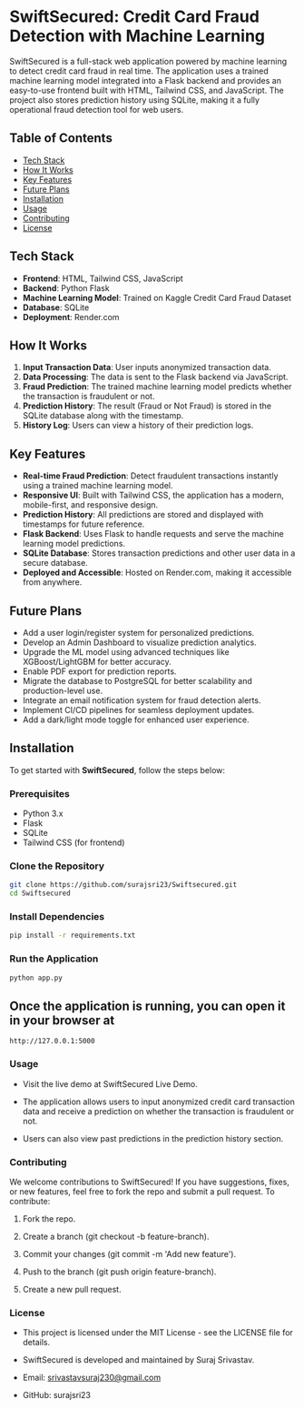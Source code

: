 # SwiftSecured: Credit Card Fraud Detection with Machine Learning

SwiftSecured is a full-stack web application powered by machine learning to detect credit card fraud in real time. The application uses a trained machine learning model integrated into a Flask backend and provides an easy-to-use frontend built with HTML, Tailwind CSS, and JavaScript. The project also stores prediction history using SQLite, making it a fully operational fraud detection tool for web users.

## Table of Contents

- [Tech Stack](#tech-stack)
- [How It Works](#how-it-works)
- [Key Features](#key-features)
- [Future Plans](#future-plans)
- [Installation](#installation)
- [Usage](#usage)
- [Contributing](#contributing)
- [License](#license)

## Tech Stack

- **Frontend**: HTML, Tailwind CSS, JavaScript
- **Backend**: Python Flask
- **Machine Learning Model**: Trained on Kaggle Credit Card Fraud Dataset
- **Database**: SQLite
- **Deployment**: Render.com

## How It Works

1. **Input Transaction Data**: User inputs anonymized transaction data.
2. **Data Processing**: The data is sent to the Flask backend via JavaScript.
3. **Fraud Prediction**: The trained machine learning model predicts whether the transaction is fraudulent or not.
4. **Prediction History**: The result (Fraud or Not Fraud) is stored in the SQLite database along with the timestamp.
5. **History Log**: Users can view a history of their prediction logs.

## Key Features

- **Real-time Fraud Prediction**: Detect fraudulent transactions instantly using a trained machine learning model.
- **Responsive UI**: Built with Tailwind CSS, the application has a modern, mobile-first, and responsive design.
- **Prediction History**: All predictions are stored and displayed with timestamps for future reference.
- **Flask Backend**: Uses Flask to handle requests and serve the machine learning model predictions.
- **SQLite Database**: Stores transaction predictions and other user data in a secure database.
- **Deployed and Accessible**: Hosted on Render.com, making it accessible from anywhere.

## Future Plans

- Add a user login/register system for personalized predictions.
- Develop an Admin Dashboard to visualize prediction analytics.
- Upgrade the ML model using advanced techniques like XGBoost/LightGBM for better accuracy.
- Enable PDF export for prediction reports.
- Migrate the database to PostgreSQL for better scalability and production-level use.
- Integrate an email notification system for fraud detection alerts.
- Implement CI/CD pipelines for seamless deployment updates.
- Add a dark/light mode toggle for enhanced user experience.

## Installation

To get started with **SwiftSecured**, follow the steps below:

### Prerequisites
- Python 3.x
- Flask
- SQLite
- Tailwind CSS (for frontend)

### Clone the Repository
```bash
git clone https://github.com/surajsri23/Swiftsecured.git
cd Swiftsecured
```

### Install Dependencies
```bash
pip install -r requirements.txt
```

### Run the Application
```bash
python app.py
```

## Once the application is running, you can open it in your browser at 
```
http://127.0.0.1:5000
```

### Usage
- Visit the live demo at SwiftSecured Live Demo.

- The application allows users to input anonymized credit card transaction data and receive a prediction on whether the transaction is fraudulent or not.

- Users can also view past predictions in the prediction history section.

### Contributing
We welcome contributions to SwiftSecured! If you have suggestions, fixes, or new features, feel free to fork the repo and submit a pull request. To contribute:

1. Fork the repo.

2. Create a branch (git checkout -b feature-branch).

3. Commit your changes (git commit -m 'Add new feature').

4. Push to the branch (git push origin feature-branch).

5. Create a new pull request.

### License
- This project is licensed under the MIT License - see the LICENSE file for details.

- SwiftSecured is developed and maintained by Suraj Srivastav.

- Email: srivastavsuraj230@gmail.com
- GitHub: surajsri23
